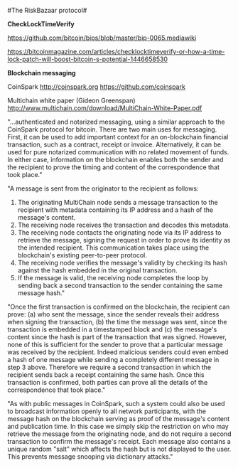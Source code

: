 #The RiskBazaar protocol#

__CheckLockTimeVerify__

https://github.com/bitcoin/bips/blob/master/bip-0065.mediawiki

https://bitcoinmagazine.com/articles/checklocktimeverify-or-how-a-time-lock-patch-will-boost-bitcoin-s-potential-1446658530

__Blockchain messaging__

CoinSpark
http://coinspark.org
https://github.com/coinspark

Multichain white paper (Gideon Greenspan)
http://www.multichain.com/download/MultiChain-White-Paper.pdf

"...authenticated and notarized messaging, using a similar approach to the CoinSpark protocol for bitcoin. There are two main uses for messaging. First, it can be used to add important context for an on-blockchain financial transaction, such as a contract, receipt or invoice. Alternatively, it can be used for pure notarized communication with no related movement of funds. In either case, information on the blockchain enables both the sender and the recipient to prove the timing and content of the correspondence that took place."

"A message is sent from the originator to the recipient as follows:

1. The originating MultiChain node sends a message transaction to the recipient with metadata containing its IP address and a hash of the message's content.
2. The receiving node receives the transaction and decodes this metadata.
3. The receiving node contacts the originating node via its IP address to retrieve the message, signing the request in order to prove its identity as the intended recipient. This communication takes place using the blockchain's existing peer-to-peer protocol.
4. The receiving node verifies the message's validity by checking its hash against the hash embedded in the original transaction.
5. If the message is valid, the receiving node completes the loop by sending back a second transaction to the sender containing the same message hash."

"Once the first transaction is confirmed on the blockchain, the recipient can prove: (a) who sent the message, since the sender reveals their address when signing the transaction, (b) the time the message was sent, since the transaction is embedded in a timestamped block and (c) the message's content since the hash is part of the transaction that was signed. However, none of this is sufficient for the sender to prove that a particular message was received by the recipient. Indeed malicious senders could even embed a hash of one message while sending a completely different message in step 3 above. Therefore we require a second transaction in which the recipient sends back a receipt containing the same hash. Once this transaction is confirmed, both parties can prove all the details of the correspondence that took place."

"As with public messages in CoinSpark, such a system could also be used to broadcast information openly to all network participants, with the message hash on the blockchain serving as proof of the message's content and publication time. In this case we simply skip the restriction on who may retrieve the message from the originating node, and do not require a second transaction to confirm the message's receipt. Each message also contains a unique random "salt" which affects the hash but is not displayed to the user. This prevents message snooping via dictionary attacks."


